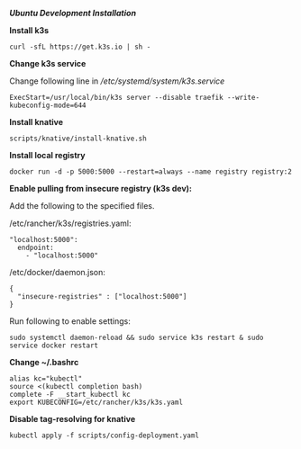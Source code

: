 **_Ubuntu Development Installation_**

**Install k3s**

```
curl -sfL https://get.k3s.io | sh -
```

**Change k3s service**

Change  following line in */etc/systemd/system/k3s.service*

```
ExecStart=/usr/local/bin/k3s server --disable traefik --write-kubeconfig-mode=644
```

**Install knative**
```
scripts/knative/install-knative.sh
```

**Install local registry**

```
docker run -d -p 5000:5000 --restart=always --name registry registry:2
```

**Enable pulling from insecure registry (k3s dev):**

Add the following to the specified files.

/etc/rancher/k3s/registries.yaml:

```
"localhost:5000":
  endpoint:
    - "localhost:5000"
```

/etc/docker/daemon.json:

```
{
  "insecure-registries" : ["localhost:5000"]
}
```

Run following to enable settings:

```
sudo systemctl daemon-reload && sudo service k3s restart & sudo service docker restart
```

**Change ~/.bashrc**

```
alias kc="kubectl"
source <(kubectl completion bash)
complete -F __start_kubectl kc
export KUBECONFIG=/etc/rancher/k3s/k3s.yaml
```

**Disable tag-resolving for knative**

```
kubectl apply -f scripts/config-deployment.yaml
```
